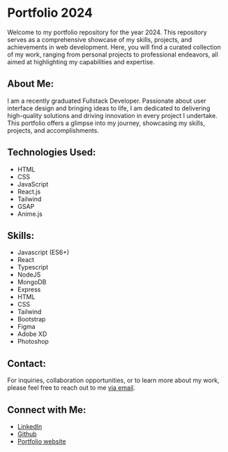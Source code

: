 # Portfolio 2024

Welcome to my portfolio repository for the year 2024. This repository serves as a comprehensive showcase of my skills, projects, and achievements in web development. Here, you will find a curated collection of my work, ranging from personal projects to professional endeavors, all aimed at highlighting my capabilities and expertise.

## About Me:

I am a recently graduated Fullstack Developer. Passionate about user interface design and bringing ideas to life, I am dedicated to delivering high-quality solutions and driving innovation in every project I undertake. This portfolio offers a glimpse into my journey, showcasing my skills, projects, and accomplishments.

## Technologies Used:

- HTML
- CSS
- JavaScript
- React.js
- Tailwind
- GSAP
- Anime.js

## Skills:

- Javascript (ES6+)
- React
- Typescript
- NodeJS
- MongoDB
- Express
- HTML
- CSS
- Tailwind
- Bootstrap
- Figma
- Adobe XD
- Photoshop

## Contact:

For inquiries, collaboration opportunities, or to learn more about my work, please feel free to reach out to me [via email](mailto:vinicius_watanabe@hotmail.com).

## Connect with Me:

- [LinkedIn](https://www.linkedin.com/in/vinwatanabe/)
- [Github](https://github.com/vinwatanabe)
- [Portfolio website](https://vinwatanabe.vercel.app/)
